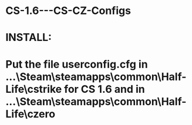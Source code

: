 # CS-1.6---CS-CZ-Configs
# INSTALL:
# Put the file userconfig.cfg in ...\Steam\steamapps\common\Half-Life\cstrike for CS 1.6 and in ...\Steam\steamapps\common\Half-Life\czero
